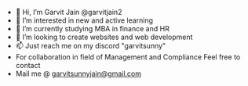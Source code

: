 - 👋 Hi, I’m Garvit Jain @garvitjain2
- 👀 I’m interested in new and active learning 
- 🌱 I’m currently studying MBA in finance and HR
- 💞️ I’m looking to create websites and web development 
- 📫 Just reach me on my discord "garvitsunny"
- For collaboration in field of Management and Compliance Feel free to contact
- Mail me @ garvitsunnyjain@gmail.com

<!---
garvitjain2/garvitjain2 is a ✨ special ✨ repository because its `README.md` (this file) appears on your GitHub profile.
You can click the Preview link to take a look at your changes.
--->
